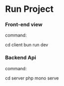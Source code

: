 # Run Project 

### Front-end view

command:

  cd client
  bun run dev


### Backend Api

command:

  cd server
  php mono serve
